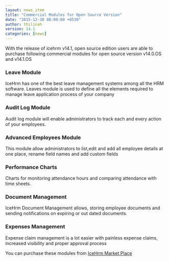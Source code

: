 ```yaml
---
layout: news_item
title: "Commercial Modules for Open Source Version"
date: "2015-12-30 08:00:00 +0530"
author: thilinah
version: 14.1
categories: [news]
---
```


With the release of icehrm v14.1, open source edition users are able to purchase following commercial modules
for open source version v14.0.OS and v14.1.OS

### Leave Module

IceHrm has one of the best leave management systems among all the HRM software. 
Leaves module is used to define all the elements required to manage leave application process of your company


### Audit Log Module

Audit log module will enable administrators to track each and every action of your employees.


### Advanced Employees Module

This module allow administrators to list,edit and add all employee details at one place, rename field names and add custom fields

### Performance Charts

Charts for monitoring attendance hours and comparing attendance with time sheets.
 

### Document Management

IceHrm Document Management allows, storing employee documents and sending notifications on expiring or out 
dated documents.
 

### Expenses Management

Expense claim management is a lot easier with painless expense claims, increased visibility and proper 
approval process

<div class="note info">
  <p>
  You can purchase these modules from <a href="http://icehrm.com/modules.php" target="_blank">IceHrm Market Place</a>
  </p>
</div>
    
